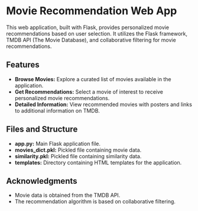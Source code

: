 # Movie Recommendation Web App

This web application, built with Flask, provides personalized movie recommendations based on user selection. It utilizes the Flask framework, TMDB API (The Movie Database), and collaborative filtering for movie recommendations.

## Features

- **Browse Movies:** Explore a curated list of movies available in the application.
- **Get Recommendations:** Select a movie of interest to receive personalized movie recommendations.
- **Detailed Information:** View recommended movies with posters and links to additional information on TMDB.

## Files and Structure

- **app.py:** Main Flask application file.
- **movies_dict.pkl:** Pickled file containing movie data.
- **similarity.pkl:** Pickled file containing similarity data.
- **templates:** Directory containing HTML templates for the application.

## Acknowledgments

- Movie data is obtained from the TMDB API.
- The recommendation algorithm is based on collaborative filtering.
